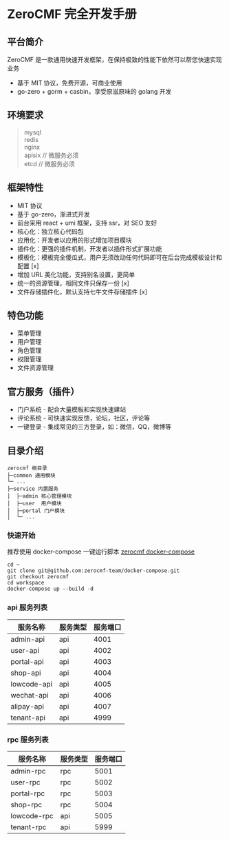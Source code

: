 # ZeroCMF 完全开发手册

## 平台简介

ZeroCMF 是一款通用快速开发框架，在保持极致的性能下依然可以帮您快速实现业务

- 基于 MIT 协议，免费开源，可商业使用
- go-zero + gorm + casbin，享受原滋原味的 golang 开发

## 环境要求

> mysql  
> redis  
> nginx  
> apisix // 微服务必须  
> etcd // 微服务必须

## 框架特性

- MIT 协议
- 基于 go-zero，渐进式开发
- 前台采用 react + umi 框架，支持 ssr，对 SEO 友好
- 核心化：独立核心代码包
- 应用化：开发者以应用的形式增加项目模块
- 插件化：更强的插件机制，开发者以插件形式扩展功能
- 模板化：模板完全傻瓜式，用户无须改动任何代码即可在后台完成模板设计和配置 [x]
- 增加 URL 美化功能，支持别名设置，更简单
- 统一的资源管理，相同文件只保存一份 [x]
- 文件存储插件化，默认支持七牛文件存储插件 [x]

## 特色功能

- 菜单管理
- 用户管理
- 角色管理
- 权限管理
- 文件资源管理

## 官方服务（插件）

- 门户系统 - 配合大量模板和实现快速建站
- 评论系统 - 可快速实现反馈，论坛，社区，评论等
- 一键登录 - 集成常见的三方登录，如：微信，QQ，微博等

## 目录介绍

```
zerocmf 根目录
├─common 通用模块
└─ ...
├─service 内置服务
│  ├─admin 核心管理模块
│  ├─user  用户模块
│  ├─portal 门户模块
│  └─ ...
```

### 快速开始

推荐使用 docker-compose 一键运行脚本
[zerocmf docker-compose](https://github.com/zerocmf-team/docker-compose/tree/zeroCmf)

```
cd ~
git clone git@github.com:zerocmf-team/docker-compose.git
git checkout zerocmf
cd workspace
docker-compose up --build -d
```

### api 服务列表

| 服务名称    | 服务类型 | 服务端口 |
| ----------- | -------- | -------- |
| admin-api   | api      | 4001     |
| user-api    | api      | 4002     |
| portal-api  | api      | 4003     |
| shop-api    | api      | 4004     |
| lowcode-api | api      | 4005     |
| wechat-api  | api      | 4006     |
| alipay-api  | api      | 4007     |
| tenant-api  | api      | 4999     |

### rpc 服务列表

| 服务名称  | 服务类型 | 服务端口 |
| --------- | -------- | -------- |
| admin-rpc | rpc      | 5001     |
| user-rpc | rpc      | 5002     |
| portal-rpc | rpc      | 5003     |
| shop-rpc | rpc      | 5004     |
| lowcode-rpc | api      | 5005     |
| tenant-rpc  | api      | 5999     |
